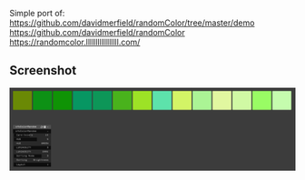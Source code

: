 Simple port of:  
https://github.com/davidmerfield/randomColor/tree/master/demo  
https://github.com/davidmerfield/randomColor  
https://randomcolor.lllllllllllllllll.com/  

## Screenshot
![](readme_images/Capture.PNG)
